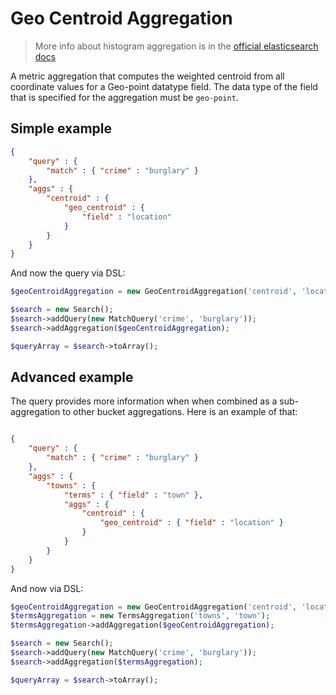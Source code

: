 # Geo Centroid Aggregation

> More info about histogram aggregation is in the [official elasticsearch docs][1]

A metric aggregation that computes the weighted centroid from all coordinate values for a Geo-point datatype field.
The data type of the field that is specified for the aggregation must be `geo-point`.

## Simple example

```JSON
{
    "query" : {
        "match" : { "crime" : "burglary" }
    },
    "aggs" : {
        "centroid" : {
            "geo_centroid" : {
                "field" : "location"
            }
        }
    }
}
```

And now the query via DSL:

```php
$geoCentroidAggregation = new GeoCentroidAggregation('centroid', 'location');

$search = new Search();
$search->addQuery(new MatchQuery('crime', 'burglary'));
$search->addAggregation($geoCentroidAggregation);

$queryArray = $search->toArray();
```

## Advanced example

The query provides more information when when combined as a sub-aggregation to other bucket aggregations. Here is an example of that:

```JSON

{
    "query" : {
        "match" : { "crime" : "burglary" }
    },
    "aggs" : {
        "towns" : {
            "terms" : { "field" : "town" },
            "aggs" : {
                "centroid" : {
                    "geo_centroid" : { "field" : "location" }
                }
            }
        }
    }
}

```
And now via DSL:

```php
$geoCentroidAggregation = new GeoCentroidAggregation('centroid', 'location');
$termsAggregation = new TermsAggregation('towns', 'town');
$termsAggregation->addAggregation($geoCentroidAggregation);

$search = new Search();
$search->addQuery(new MatchQuery('crime', 'burglary'));
$search->addAggregation($termsAggregation);

$queryArray = $search->toArray();
```

[1]: https://www.elastic.co/guide/en/elasticsearch/reference/current/search-aggregations-metrics-geocentroid-aggregation.html
